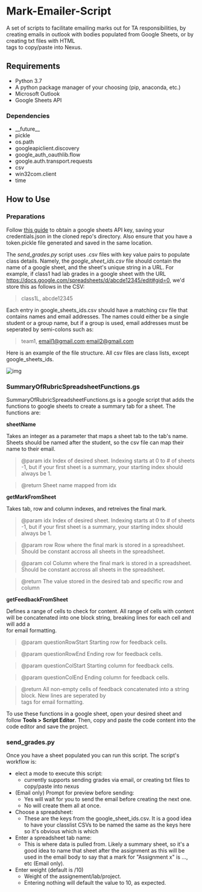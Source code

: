 # Mark-Emailer-Script
A set of scripts to facilitate emailing marks out for TA responsibilities, by creating emails in outlook with bodies populated from Google Sheets, or by creating txt files with HTML <br> tags to copy/paste into Nexus.

## Requirements
- Python 3.7
- A python package manager of your choosing (pip, anaconda, etc.)
- Microsoft Outlook
- Google Sheets API

### Dependencies
- \_\_future\_\_
- pickle
- os.path
- googleapiclient.discovery
- google_auth_oauthlib.flow
- google.auth.transport.requests
- csv
- win32com.client
- time

## How to Use

### Preparations

Follow [this guide](https://developers.google.com/sheets/api/quickstart/python) to obtain a google sheets API key, saving your credentials.json in the cloned repo's directory.  Also ensure that you have a token.pickle file generated and saved in the same location.

The *send_grades.py* script uses .csv files with key value pairs to populate class details.  Namely, the _google_sheet_ids.csv_ file should contain the name of a google sheet, and the sheet's unique string in a URL.  For example, if class1 had lab grades in a google sheet with the URL https://docs.google.com/spreadsheets/d/abcde12345/edit#gid=0, we'd store this as follows in the CSV: 
> class1L, abcde12345

Each entry in google_sheets_ids.csv should have a matching csv file that contains names and email addresses.  The names could either be a single student or a group name, but if a group is used, email addresses must be seperated by semi-colons such as:
>team1, email1@gmail.com;email2@gmail.com

Here is an example of the file structure.  All csv files are class lists, except google_sheets_ids.

![img](https://i.imgur.com/eOD5VCJ.png)

### SummaryOfRubricSpreadsheetFunctions.gs

SummaryOfRubricSpreadsheetFunctions.gs is a google script that adds the functions to google sheets to create a summary tab for a sheet.  The functions are:

__sheetName__

Takes an integer as a parameter that maps a sheet tab to the tab's name.  Sheets should be named after the student, so the csv file can map their name to their email.

> @param idx   Index of desired sheet.  Indexing starts at 0 to # of sheets -1, but if your first sheet is a summary, your starting index should always be 1.

> @return      Sheet name mapped from idx

__getMarkFromSheet__

Takes tab, row and column indexes, and retreives the final mark.

> @param idx  Index of desired sheet.  Indexing starts at 0 to # of sheets -1, but if your first sheet is a summary, your starting index should always be 1.

> @param row  Row where the final mark is stored in a spreadsheet.  Should be constant accross all sheets in the spreadsheet.

> @param col  Column where the final mark is stored in a spreadsheet.  Should be constant accross all sheets in the spreadsheet.

> @return     The value stored in the desired tab and specific row and column

__getFeedbackFromSheet__

Defines a range of cells to check for content.  All range of cells with content will be concatenated into one block string, breaking lines for each cell and will add a <br> for email formatting. 

> @param questionRowStart   Starting row for feedback cells.

> @param questionRowEnd     Ending row for feedback cells.

> @param questionColStart   Starting column for feedback cells.

> @param questionColEnd     Ending column for feedback cells.

> @return     All non-empty cells of feedback concatenated into a string block.  New lines are seperated by <br> tags for email formatting.

To use these functions in a google sheet, open your desired sheet and follow **Tools > Script Editor**.  Then, copy and paste the code content into the code editor and save the project.

### send_grades.py

Once you have a sheet populated you can run this script.  The script's workflow is:

- elect a mode to execute this script:
  - currently supports sending grades via email, or creating txt files to copy/paste into nexus
- (Email only) Prompt for preview before sending: 
  - Yes will wait for you to send the email before creating the next one.
  - No will create them all at once.
- Choose a spreadsheet:
  - These are the keys from the google_sheet_ids.csv.  It is a good idea to have your classlist CSVs to be named the same as the keys here so it's obvious which is which
- Enter a spreadsheet tab name:
  - This is where data is pulled from.  Likely a summary sheet, so it's a good idea to name that sheet after the assignment as this will be used in the email body to say that a mark for "Assignment x" is ..., etc (Email only).
- Enter weight (default is /10)
  - Weight of the assignement/lab/project.
  - Entering nothing will default the value to 10, as expected.
